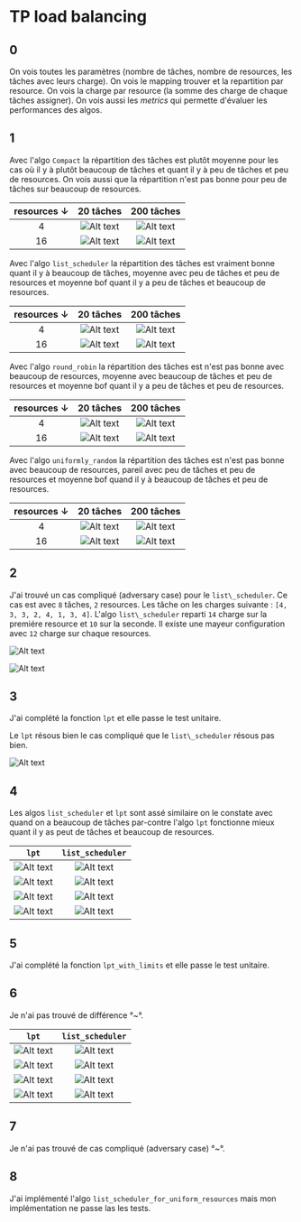 # TP load balancing

## 0

On vois toutes les paramètres (nombre de tâches, nombre de resources, les tâches avec leurs charge).
On vois le mapping trouver et la repartition par resource.
On vois la charge par resource (la somme des charge de chaque tâches assigner).
On vois aussi les _metrics_ qui permette d'évaluer les performances des algos.

## 1

Avec l'algo `Compact` la répartition des tâches est plutôt moyenne pour les cas où il y à plutôt beaucoup de tâches et quant il y à peu de tâches et peu de resources. On vois aussi que la répartition n'est pas bonne pour peu de tâches sur beaucoup de resources.

| resources $\downarrow$ |                 20  tâches                 |                 200 tâches                  |
| :--------------------: | :----------------------------------------: | :-----------------------------------------: |
|           4            | ![Alt text](img/scenario_compact_T20_R4.png)  | ![Alt text](img/scenario_compact_T200_R4.png)  |
|           16           | ![Alt text](img/scenario_compact_T20_R16.png) | ![Alt text](img/scenario_compact_T200_R16.png) |

Avec l'algo `list_scheduler` la répartition des tâches est vraiment bonne quant il y à beaucoup de tâches, moyenne avec peu de tâches et peu de resources et moyenne bof quant il y a peu de tâches et beaucoup de resources.

| resources $\downarrow$ |                    20  tâches                     |                     200 tâches                     |
| :--------------------: | :-----------------------------------------------: | :------------------------------------------------: |
|           4            | ![Alt text](img/scenario_list_scheduler_T20_R4.png)  | ![Alt text](img/scenario_list_scheduler_T200_R4.png)  |
|           16           | ![Alt text](img/scenario_list_scheduler_T20_R16.png) | ![Alt text](img/scenario_list_scheduler_T200_R16.png) |

Avec l'algo `round_robin` la répartition des tâches est n'est pas bonne avec beaucoup de resources, moyenne avec beaucoup de tâches et peu de resources et moyenne bof quant il y a peu de tâches et peu de resources.

| resources $\downarrow$ |                   20  tâches                    |                    200 tâches                    |
| :--------------------: | :---------------------------------------------: | :----------------------------------------------: |
|           4            | ![Alt text](img/scenario_round_robin_T20_R4.png)  | ![Alt text](img/scenario_round_robin_T200_R4.png)  |
|           16           | ![Alt text](img/scenario_round_robin_T20_R16.png) | ![Alt text](img/scenario_round_robin_T200_R16.png) |

Avec l'algo `uniformly_random` la répartition des tâches est n'est pas bonne avec beaucoup de resources, pareil avec peu de tâches et peu de resources et moyenne bof quand il y à beaucoup de tâches et peu de resources.

| resources $\downarrow$ |                       20  tâches                       |                       200 tâches                        |
| :--------------------: | :----------------------------------------------------: | :-----------------------------------------------------: |
|           4            | ![Alt text](img/scenario_uniformly_random_T20_R4.png)  | ![Alt text](img/scenario_uniformly_random_T200_R4.png)  |
|           16           | ![Alt text](img/scenario_uniformly_random_T20_R16.png) | ![Alt text](img/scenario_uniformly_random_T200_R16.png) |

## 2

J'ai trouvé un cas compliqué (adversary case) pour le `list\_scheduler`. Ce cas est avec `8` tâches, `2` resources. Les tâche on les charges suivante : `[4, 3, 3, 2, 4, 1, 3, 4]`. L'algo `list\_scheduler` reparti `14` charge sur la premiére resource et `10` sur la seconde. Il existe une mayeur configuration avec `12` charge sur chaque resources.

![Alt text](img/adversary_scenario_list_scheduler.png)

![Alt text](PXL_20221110_100114783.jpg)

## 3

J'ai complété la fonction `lpt` et elle passe le test unitaire.

Le `lpt` résous bien le cas compliqué que le `list\_scheduler` résous pas bien.

![Alt text](img/adversary_scenario_lpt.png)

## 4

Les algos `list_scheduler` et `lpt` sont assé similaire on le constate avec quand on a beaucoup de tâches par-contre l'algo `lpt` fonctionne mieux quant il y as peut de tâches et beaucoup de resources.

|                   `lpt`                    |                   `list_scheduler`                    |
| :----------------------------------------: | :---------------------------------------------------: |
|  ![Alt text](img/scenario_lpt_T20_R4.png)  |  ![Alt text](img/scenario_list_scheduler_T20_R4.png)  |
| ![Alt text](img/scenario_lpt_T20_R16.png)  | ![Alt text](img/scenario_list_scheduler_T20_R16.png)  |
| ![Alt text](img/scenario_lpt_T200_R4.png)  | ![Alt text](img/scenario_list_scheduler_T200_R4.png)  |
| ![Alt text](img/scenario_lpt_T200_R16.png) | ![Alt text](img/scenario_list_scheduler_T200_R16.png) |

## 5

J'ai complété la fonction `lpt_with_limits` et elle passe le test unitaire.

## 6

Je n'ai pas trouvé de différence °~°.

|                   `lpt`                    |                   `list_scheduler`                    |
| :----------------------------------------: | :---------------------------------------------------: |
|  ![Alt text](img/scenario_lpt_T20_R4.png)  |  ![Alt text](img/scenario_lpt_with_limits_T20_R4.png)  |
| ![Alt text](img/scenario_lpt_T20_R16.png)  | ![Alt text](img/scenario_lpt_with_limits_T20_R16.png)  |
| ![Alt text](img/scenario_lpt_T200_R4.png)  | ![Alt text](img/scenario_lpt_with_limits_T200_R4.png)  |
| ![Alt text](img/scenario_lpt_T200_R16.png) | ![Alt text](img/scenario_lpt_with_limits_T200_R16.png) |

## 7

Je n'ai pas trouvé de cas compliqué (adversary case) °~°.

## 8

J'ai implémenté l'algo `list_scheduler_for_uniform_resources` mais mon implémentation ne passe las les tests.
